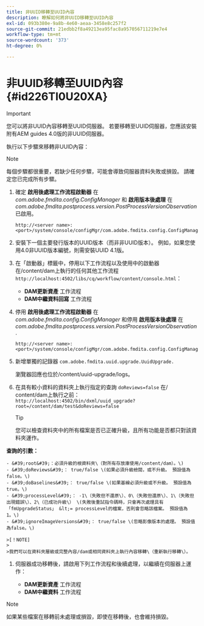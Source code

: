 ```yaml
---
title: 非UUID移轉至UUID內容
description: 瞭解如何將非UUID移轉至UUID內容
exl-id: 093b380e-9a8b-4e60-aeaa-3458e8c257f2
source-git-commit: 21edbb2f8a49213ea95fac8a957056711219e7e4
workflow-type: tm+mt
source-wordcount: '373'
ht-degree: 0%

---
```


# 非UUID移轉至UUID內容 {#id226TI0U20XA}

>[!IMPORTANT]
>
> 您可以將非UUID內容移轉至UUID伺服器。 若要移轉至UUID伺服器，您應該安裝附有AEM guides 4.0版的非UUID伺服器。

執行以下步驟來移轉非UUID內容：

>[!NOTE]
>
> 每個步驟都很重要，若缺少任何步驟，可能會導致伺服器資料失敗或損毀。 請確定您已完成所有步驟。

1. 確定 **啟用後處理工作流程啟動器** 在 *com.adobe.fmdita.config.ConfigManager* 和 **啟用版本後處理** 在 *com.adobe.fmdita.postprocess.version.PostProcessVersionObservation* 已啟用。

   ```http
   http://<server name>:<port>/system/console/configMgr/com.adobe.fmdita.config.ConfigManager
   ```

1. 安裝下一個主要發行版本的UUID版本（而非非UUID版本）。 例如，如果您使用4.0非UUID版本編號，則需安裝UUID 4.1版。

1. 在「啟動器」標籤中，停用以下工作流程以及使用中的啟動器在/content/dam上執行的任何其他工作流程 `http://localhost:4502/libs/cq/workflow/content/console.html`：

   - **DAM更新資產** 工作流程
   - **DAM中繼資料回寫** 工作流程

1. 停用 **啟用後處理工作流程啟動器** 在 *com.adobe.fmdita.config.ConfigManager* 和停用 **啟用版本後處理** 在 *com.adobe.fmdita.postprocess.version.PostProcessVersionObservation*.

   ```http
   http://<server name>:<port>/system/console/configMgr/com.adobe.fmdita.config.ConfigManager
   ```

1. 新增單獨的記錄器 `com.adobe.fmdita.uuid.upgrade.UuidUpgrade.`

   瀏覽器回應也位於/content/uuid-upgrade/logs。

1. 在具有較小資料的資料夾上執行指定的查詢 `doReviews=false` 在/ content/dam上執行之前： `http://localhost:4502/bin/dxml/uuid_upgrade?root=/content/dam/test&doReviews=false`

   >[!TIP]
   >
   >  您可以檢查資料夾中的所有檔案是否已正確升級，且所有功能是否都只對該資料夾運作。

**查詢的引數：**

    - &#39;root&#39;：必須升級的根資料夾\（對所有存放庫使用/content/dam）。\)
    - &#39;doReviews&#39;： true/false \(如果必須升級檢閱，或不升級。 預設值為false。\)
    - &#39;doBaselines&#39;： true/false \(如果基線必須升級或不升級。 預設值為true。\)
    - &#39;processLevel&#39;： -1\（失敗但不還原\）、0\（失敗但還原\）、1\（失敗但出現錯誤\）、2\（已成功升級\） \(失敗後重試指令碼時，只會再次處理具有「fmUpgradeStatus」 &lt;= processLevel的檔案，否則會忽略該檔案。 預設值為 1。\)
    - &#39;ignoreImageVersions&#39;： true/false \(忽略影像版本的處理。 預設值為false。\)
    
    >[！NOTE]
    >
    >我們可以在資料夾層級或完整內容/dam或相同資料夾上執行內容移轉\（重新執行移轉\）。

1. 伺服器成功移轉後，請啟用下列工作流程和後續處理，以繼續在伺服器上運作：

   - **DAM更新資產** 工作流程
   - **DAM中繼資料** 工作流程

>[!NOTE]
>
> 如果某些檔案在移轉前未處理或損毀，即使在移轉後，也會維持損毀。
